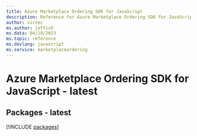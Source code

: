 ```yaml
---
title: Azure Marketplace Ordering SDK for JavaScript
description: Reference for Azure Marketplace Ordering SDK for JavaScript
author: xirzec
ms.author: jeffish
ms.data: 04/19/2023
ms.topic: reference
ms.devlang: javascript
ms.service: marketplaceordering
---
```

# Azure Marketplace Ordering SDK for JavaScript - latest
## Packages - latest
[!INCLUDE [packages](marketplace-ordering-index.md)]